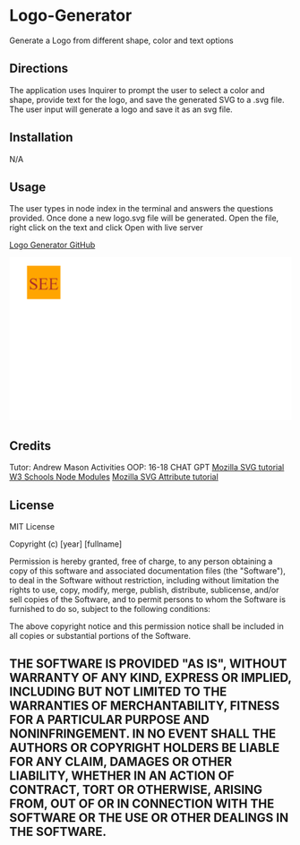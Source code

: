 # Logo-Generator
Generate a Logo from different shape, color and text options

## Directions
The application uses Inquirer to prompt the user to select a color and shape, provide text for the logo, and save the generated SVG to a .svg file.
The user input will generate a logo and save it as an svg file.


## Installation
N/A
## Usage

The user types in node index in the terminal and answers the questions provided. Once done a new logo.svg file will be generated. Open the file, right click on the text and click Open with live server

<a href="https://github.com/asiabeoon/Logo-Generator/"> Logo Generator GitHub</a>

![Screenshot](./images/Screenshot%202023-06-01%20180226.png)


## Credits

Tutor: Andrew Mason
Activities OOP: 16-18
CHAT GPT
<a href="https://developer.mozilla.org/en-US/docs/Web/SVG/Tutorial/Basic_Shapes/"> Mozilla SVG tutorial</a>
<a href="https://www.w3schools.com/nodejs/nodejs_modules.asp"> W3 Schools Node Modules</a>
<a href="https://developer.mozilla.org/en-US/docs/Web/SVG/Attribute/dominant-baseline"> Mozilla SVG Attribute tutorial</a>



## License

MIT License

Copyright (c) [year] [fullname]

Permission is hereby granted, free of charge, to any person obtaining a copy
of this software and associated documentation files (the "Software"), to deal
in the Software without restriction, including without limitation the rights
to use, copy, modify, merge, publish, distribute, sublicense, and/or sell
copies of the Software, and to permit persons to whom the Software is
furnished to do so, subject to the following conditions:

The above copyright notice and this permission notice shall be included in all
copies or substantial portions of the Software.

THE SOFTWARE IS PROVIDED "AS IS", WITHOUT WARRANTY OF ANY KIND, EXPRESS OR
IMPLIED, INCLUDING BUT NOT LIMITED TO THE WARRANTIES OF MERCHANTABILITY,
FITNESS FOR A PARTICULAR PURPOSE AND NONINFRINGEMENT. IN NO EVENT SHALL THE
AUTHORS OR COPYRIGHT HOLDERS BE LIABLE FOR ANY CLAIM, DAMAGES OR OTHER
LIABILITY, WHETHER IN AN ACTION OF CONTRACT, TORT OR OTHERWISE, ARISING FROM,
OUT OF OR IN CONNECTION WITH THE SOFTWARE OR THE USE OR OTHER DEALINGS IN THE
SOFTWARE.
---

